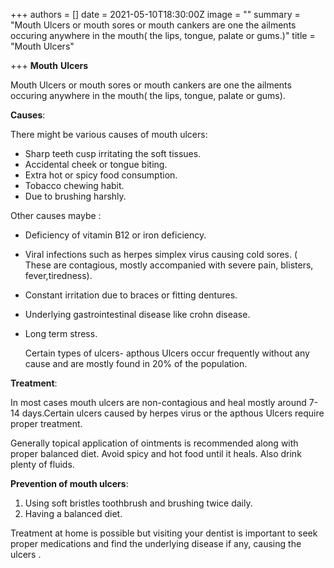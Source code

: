 +++
authors = []
date = 2021-05-10T18:30:00Z
image = ""
summary = "Mouth Ulcers or mouth sores or mouth cankers are one the ailments occuring anywhere in the mouth( the lips, tongue, palate or gums.)"
title = "Mouth Ulcers"

+++
**Mouth** **Ulcers**

Mouth Ulcers or mouth sores or mouth cankers are one the ailments occuring anywhere in the mouth( the lips, tongue, palate or gums).

**Causes**:

There might be various causes of mouth ulcers:

* Sharp teeth cusp irritating the soft tissues.
* Accidental cheek or tongue biting.
* Extra hot or spicy food consumption.
* Tobacco chewing habit.
* Due to brushing harshly.

Other causes maybe :

* Deficiency of vitamin B12 or iron deficiency.
* Viral infections such as herpes simplex virus causing cold sores. ( These are contagious, mostly accompanied with severe pain, blisters, fever,tiredness).
* Constant irritation due to braces or  fitting dentures.
* Underlying gastrointestinal disease like crohn disease.
* Long term stress.

  Certain types of ulcers- apthous Ulcers occur frequently without any cause and are mostly found in 20% of the population.

**Treatment**:

In most cases mouth ulcers are non-contagious and heal mostly around 7-14 days.Certain ulcers caused by herpes virus or the apthous Ulcers require proper treatment.

Generally topical application of ointments is recommended along with proper balanced diet. Avoid spicy and hot food until it heals. Also drink plenty of fluids.

**Prevention of mouth ulcers**:

1. Using soft bristles toothbrush and brushing twice daily.
2. Having a balanced diet.

Treatment at home is possible but visiting your dentist is important to seek proper medications and find the underlying disease if any, causing the ulcers .